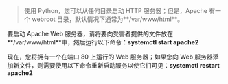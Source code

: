 


> 使用 Python，您可以从任何目录启动 HTTP 服务器；但是，Apache 有一个 webroot 目录，默认情况下通常为**/var/www/html**。

要启动 Apache Web 服务器，请将要向受害者提供的文件放在**/var/www/html**中，然后运行以下命令：**systemctl start apache2**

现在，您将拥有一个在端口 80 上运行的 Web 服务器；如果您向 Web 服务器添加新文件，则需要使用以下命令重新启动服务以使它们可见：**systemctl restart apache2**